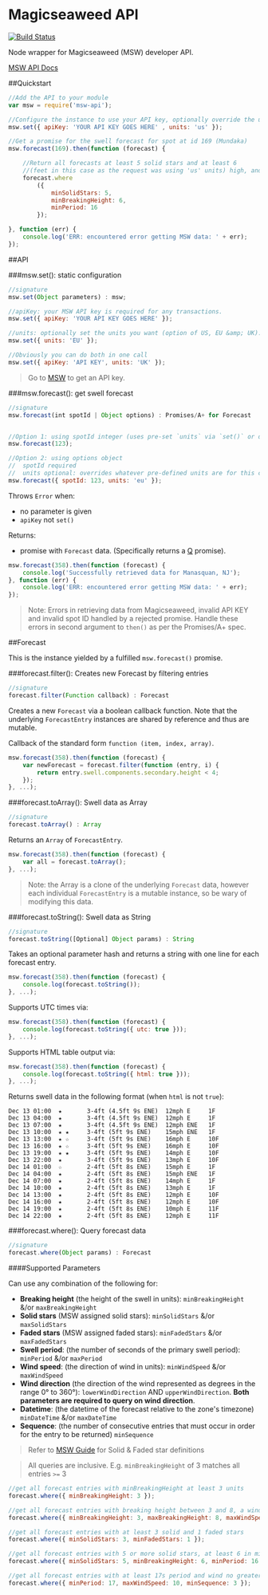 Magicseaweed API
=============

[![Build Status](https://travis-ci.org/justinjmoses/msw-api.png)](https://travis-ci.org/justinjmoses/msw-api)

Node wrapper for Magicseaweed (MSW) developer API. 

[MSW API Docs](http://magicseaweed.com/developer/forecast-api)

##Quickstart

```javascript
//Add the API to your module
var msw = require('msw-api');

//Configure the instance to use your API key, optionally override the units (default is 'US')
msw.set({ apiKey: 'YOUR API KEY GOES HERE' , units: 'us' });

//Get a promise for the swell forecast for spot at id 169 (Mundaka)
msw.forecast(169).then(function (forecast) {

    //Return all forecasts at least 5 solid stars and at least 6 
    //(feet in this case as the request was using 'us' units) high, and at least 16s in primary swell period  
    forecast.where
        ({
            minSolidStars: 5,
            minBreakingHeight: 6,
            minPeriod: 16
        });

}, function (err) {
    console.log('ERR: encountered error getting MSW data: ' + err);
});
```

##API

###msw.set(): static configuration

```javascript
//signature
msw.set(Object parameters) : msw;
```

```javascript
//apiKey: your MSW API key is required for any transactions. 
msw.set({ apiKey: 'YOUR API KEY GOES HERE' });

//units: optionally set the units you want (option of US, EU &amp; UK). Default of 'US'. Case insensitive.
msw.set({ units: 'EU' });

//Obviously you can do both in one call
msw.set({ apiKey: 'API KEY', units: 'UK' });
```

>Go to [MSW](http://magicseaweed.com/developer/sign-up) to get an API key.

###msw.forecast(): get swell forecast

```javascript
//signature
msw.forecast(int spotId | Object options) : Promises/A+ for Forecast
```

```javascript

//Option 1: using spotId integer (uses pre-set `units` via `set()` or default value of 'US')
msw.forecast(123);

//Option 2: using options object 
//  spotId required
//  units optional: overrides whatever pre-defined units are for this call only
msw.forecast({ spotId: 123, units: 'eu' });
```

Throws `Error` when: 

* no parameter is given
* `apiKey` not `set()`

Returns:

* promise with `Forecast` data. (Specifically returns a [Q](https://github.com/kriskowal/q) promise). 

```javascript
msw.forecast(358).then(function (forecast) {
    console.log('Successfully retrieved data for Manasquan, NJ');
}, function (err) {
    console.log('ERR: encountered error getting MSW data: ' + err);
});
```

>Note: Errors in retrieving data from Magicseaweed, invalid API KEY and invalid spot ID handled by a rejected promise. Handle these errors in second argument to `then()` as per the Promises/A+ spec. 

##Forecast 

This is the instance yielded by a fulfilled `msw.forecast()` promise. 

###forecast.filter(): Creates new Forecast by filtering entries
```javascript
//signature
forecast.filter(Function callback) : Forecast
```

Creates a new `Forecast` via a boolean callback function. Note that the underlying `ForecastEntry` instances are shared by reference and thus are mutable. 

Callback of the standard form `function (item, index, array)`.

```javascript
msw.forecast(358).then(function (forecast) {
    var newForecast = forecast.filter(function (entry, i) {
        return entry.swell.components.secondary.height < 4;
    });
}, ...);
```

###forecast.toArray(): Swell data as Array
```javascript
//signature
forecast.toArray() : Array
```

Returns an `Array` of `ForecastEntry`.

```javascript   
msw.forecast(358).then(function (forecast) {
    var all = forecast.toArray();
}, ...);
```

>Note: the Array is a clone of the underlying `Forecast` data, however each individual `ForecastEntry` is a mutable instance, so be wary of modifying this data.

###forecast.toString(): Swell data as String 

```javascript
//signature
forecast.toString([Optional] Object params) : String
```

Takes an optional parameter hash and returns a string with one line for each forecast entry. 

```javascript   
msw.forecast(358).then(function (forecast) {
    console.log(forecast.toString());
}, ...);
```

Supports UTC times via:

```javascript
msw.forecast(358).then(function (forecast) {
    console.log(forecast.toString({ utc: true }));
}, ...);
```

Supports HTML table output via:

```javascript
msw.forecast(358).then(function (forecast) {
    console.log(forecast.toString({ html: true }));
}, ...);
```

Returns swell data in the following format (when `html` is not `true`):

```
Dec 13 01:00  ★       3-4ft (4.5ft 9s ENE)  12mph E     1F
Dec 13 04:00  ★       3-4ft (4.5ft 9s ENE)  12mph E     1F
Dec 13 07:00  ★       3-4ft (4.5ft 9s ENE)  12mph ENE   1F
Dec 13 10:00  ★ ★     3-4ft (5ft 9s ENE)    15mph ENE   1F
Dec 13 13:00  ★ ☆     3-4ft (5ft 9s ENE)    16mph E     10F
Dec 13 16:00  ★ ☆     3-4ft (5ft 9s ENE)    16mph E     10F
Dec 13 19:00  ★ ★     3-4ft (5ft 9s ENE)    14mph E     10F
Dec 13 22:00  ★       3-4ft (5ft 9s ENE)    13mph E     10F
Dec 14 01:00  ☆       2-4ft (5ft 8s ENE)    15mph E     1F
Dec 14 04:00  ★       2-4ft (5ft 8s ENE)    15mph ENE   1F
Dec 14 07:00  ★       2-4ft (5ft 8s ENE)    14mph E     1F
Dec 14 10:00  ★       2-4ft (5ft 8s ENE)    13mph E     1F
Dec 14 13:00  ★       2-4ft (5ft 8s ENE)    12mph E     10F
Dec 14 16:00  ★       2-4ft (5ft 8s ENE)    12mph E     10F
Dec 14 19:00  ★       2-4ft (5ft 8s ENE)    10mph E     11F
Dec 14 22:00  ★       2-4ft (5ft 8s ENE)    12mph E     11F
```

###forecast.where(): Query forecast data

```javascript
//signature
forecast.where(Object params) : Forecast
```

####Supported Parameters

Can use any combination of the following for:

* __Breaking height__ (the height of the swell in units): `minBreakingHeight` &/or `maxBreakingHeight` 
* __Solid stars__ (MSW assigned solid stars): `minSolidStars` &/or `maxSolidStars`
* __Faded stars__ (MSW assigned faded stars): `minFadedStars` &/or `maxFadedStars`
* __Swell period__: (the number of seconds of the primary swell period): `minPeriod` &/or `maxPeriod`
* __Wind speed__: (the direction of wind in units): `minWindSpeed` &/or `maxWindSpeed`
* __Wind direction__ (the direction of the wind represented as degrees in the range 0° to 360°): `lowerWindDirection` AND `upperWindDirection`. __Both parameters are required to query on wind direction__.
* __Datetime__: (the datetime of the forecast relative to the zone's timezone) `minDateTime` &/or `maxDateTime`
* __Sequence__: (the number of consecutive entries that must occur in order for the entry to be returned) `minSequence`

>Refer to [MSW Guide](http://magicseaweed.com/developer/forecast-api) for Solid & Faded star definitions

>All queries are inclusive. E.g. `minBreakingHeight` of 3 matches all entries `>=` 3

```javascript
//get all forecast entries with minBreakingHeight at least 3 units
forecast.where({ minBreakingHeight: 3 });

//get all forecast entries with breaking height between 3 and 8, a wind speed of no more than 10 units and a period of at least 10s
forecast.where({ minBreakingHeight: 3, maxBreakingHeight: 8, maxWindSpeed: 10, minPeriod: 10 });

//get all forecast entries with at least 3 solid and 1 faded stars
forecast.where({ minSolidStars: 3, minFadedStars: 1 });

//get all forecast entries with 5 or more solid stars, at least 6 in min breaking height and a 16 or more second period
forecast.where({ minSolidStars: 5, minBreakingHeight: 6, minPeriod: 16 });

//get all forecast entries with at least 17s period and wind no greater than 10 (mph) which occur in a sequence of at least three entries in length 
forecast.where({ minPeriod: 17, maxWindSpeed: 10, minSequence: 3 });
```